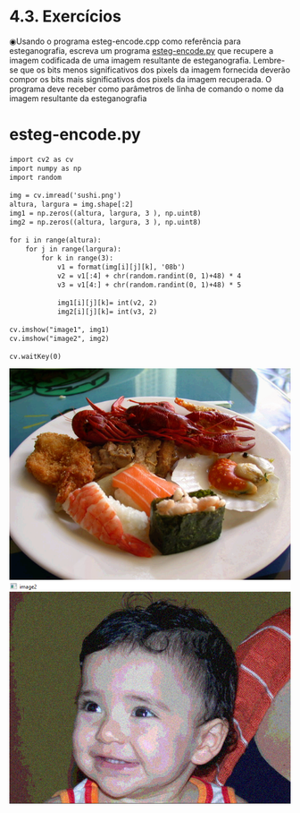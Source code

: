 # 4.3. Exercícios

◉Usando o programa esteg-encode.cpp como referência para esteganografia, escreva um programa [esteg-encode.py](https://github.com/PedroHenrique18/OpenCV/blob/main/Decomposi%C3%A7%C3%A3o%20de%20imagens%20em%20planos%20de%20bits/esteg_encode.py) que recupere a imagem codificada de uma imagem resultante de esteganografia. Lembre-se que os bits menos significativos dos pixels da imagem fornecida deverão compor os bits mais significativos dos pixels da imagem recuperada. O programa deve receber como parâmetros de linha de comando o nome da imagem resultante da esteganografia
 
 # esteg-encode.py
```
import cv2 as cv
import numpy as np
import random

img = cv.imread('sushi.png')
altura, largura = img.shape[:2] 
img1 = np.zeros((altura, largura, 3 ), np.uint8)
img2 = np.zeros((altura, largura, 3 ), np.uint8)

for i in range(altura):
    for j in range(largura):
        for k in range(3):
            v1 = format(img[i][j][k], '08b')
            v2 = v1[:4] + chr(random.randint(0, 1)+48) * 4
            v3 = v1[4:] + chr(random.randint(0, 1)+48) * 5

            img1[i][j][k]= int(v2, 2)
            img2[i][j][k]= int(v3, 2)

cv.imshow("image1", img1)
cv.imshow("image2", img2)

cv.waitKey(0)
```

<div align="center" >
  <img src="https://github.com/PedroHenrique18/OpenCV/blob/main/Decomposi%C3%A7%C3%A3o%20de%20imagens%20em%20planos%20de%20bits/sushi.png">
</div>

<div align="center" >
  <img src="https://github.com/PedroHenrique18/OpenCV/blob/main/Decomposi%C3%A7%C3%A3o%20de%20imagens%20em%20planos%20de%20bits/esteg_encode_2.png">
</div>

